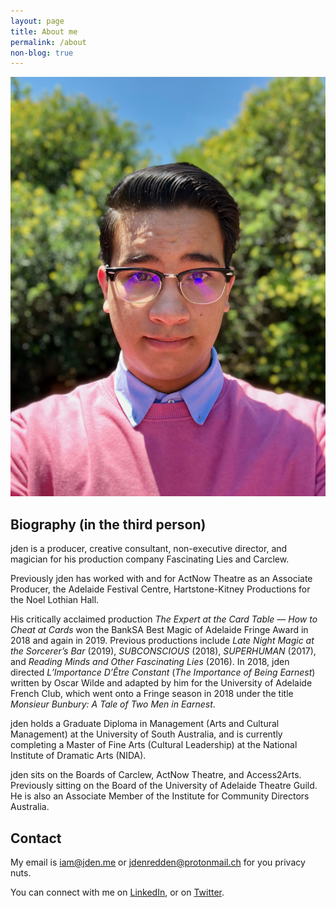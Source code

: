 ```yaml
---
layout: page
title: About me
permalink: /about
non-blog: true
---
```


<img class="about" src="/content/images/jden-redden-2019.jpg" alt="jden redden 2019">

## Biography (in the third person)

jden is a producer, creative consultant, non-executive director, and magician for his production company Fascinating Lies and Carclew. 

Previously jden has worked with and for ActNow Theatre as an Associate Producer, the Adelaide Festival Centre, Hartstone-Kitney Productions for the Noel Lothian Hall. 

His critically acclaimed production *The Expert at the Card Table — How to Cheat at Cards* won the BankSA Best Magic of Adelaide Fringe Award in 2018 and again in 2019.  Previous productions include *Late Night Magic at the Sorcerer’s Bar* (2019), *SUBCONSCIOUS* (2018), *SUPERHUMAN* (2017), and *Reading Minds and Other Fascinating Lies* (2016). In 2018, jden directed *L’Importance D’Être Constant* (*The Importance of Being Earnest*) written by Oscar Wilde and adapted by him for the University of Adelaide French Club, which went onto a Fringe season in 2018 under the title *Monsieur Bunbury: A Tale of Two Men in Earnest*.

jden holds a Graduate Diploma in Management (Arts and Cultural Management) at the University of South Australia, and is currently completing a Master of Fine Arts (Cultural Leadership) at the National Institute of Dramatic Arts (NIDA).

jden sits on the Boards of Carclew, ActNow Theatre, and Access2Arts. Previously sitting on the Board of the University of Adelaide Theatre Guild. He is also an Associate Member of the Institute for Community Directors Australia.

## Contact

My email is [&#105;&#097;&#109;&#064;&#106;&#100;&#101;&#110;&#046;&#109;&#101;](&#109;&#097;&#105;&#108;&#116;&#111;&#058;&#105;&#097;&#109;&#064;&#106;&#100;&#101;&#110;&#046;&#109;&#101;) or [&#106;&#100;&#101;&#110;&#114;&#101;&#100;&#100;&#101;&#110;&#064;&#112;&#114;&#111;&#116;&#111;&#110;&#109;&#097;&#105;&#108;&#046;&#099;&#104;](&#109;&#097;&#105;&#108;&#116;&#111;&#058;&#106;&#100;&#101;&#110;&#114;&#101;&#100;&#100;&#101;&#110;&#064;&#112;&#114;&#111;&#116;&#111;&#110;&#109;&#097;&#105;&#108;&#046;&#099;&#104;) for you privacy nuts. 

You can connect with me on [LinkedIn](https://www.linkedin.com/in/jdenredden), or on [Twitter](https://www.twitter.com/jden). 